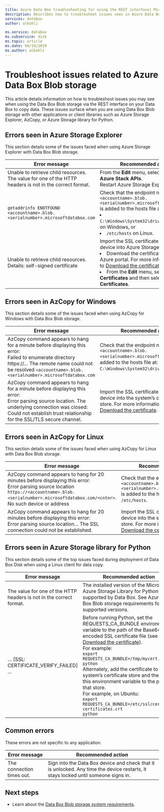 ```yaml
---
title: Azure Data Box troubleshooting for using the REST interface| Microsoft Docs 
description: Describes how to troubleshoot issues seen in Azure Data Box when data copy is via the REST interface.
services: databox
author: alkohli

ms.service: databox
ms.subservice: disk
ms.topic: article
ms.date: 04/19/2019
ms.author: alkohli
---
```


# Troubleshoot issues related to Azure Data Box Blob storage

This article details information on how to troubleshoot issues you may see when using the Data Box Blob storage via the REST interface on your Data Box to copy data. These issues surface when you are using Data Box Blob storage with other applications or client libraries such as Azure Storage Explorer, AzCopy, or Azure Storage library for Python.

## Errors seen in Azure Storage Explorer

This section details some of the issues faced when using Azure Storage Explorer with Data Box Blob storage.

|Error message  |Recommended action |
|---------|---------|
|Unable to retrieve child resources. The value for one of the HTTP headers is not in the correct format.|From the **Edit** menu, select **Target Azure Stack APIs**. <br>Restart Azure Storage Explorer.|
|`getaddrinfo ENOTFOUND <accountname>.blob.<serialnumber>.microsoftdatabox.com` |Check that the endpoint name `<accountname>.blob.<serialnumber>.microsoftdatabox.com` is added to the hosts file at this path: <li>`C:\Windows\System32\drivers\etc\hosts` on Windows, or </li><li> `/etc/hosts` on Linux.</li>|
|Unable to retrieve child resources. <br>Details: self-signed certificate |Import the SSL certificate for your device into Azure Storage Explorer: <li>Download the certificate from the Azure portal. For more information, go to [Download the certificate](data-box-deploy-copy-data-via-rest.md#download-certificate).</li><li>From the **Edit** menu, select **SSL Certificates** and then select **Import Certificates**.</li>|

## Errors seen in AzCopy for Windows

This section details some of the issues faced when using AzCopy for Windows with Data Box Blob storage.

|Error message  |Recommended action |
|---------|---------|
|AzCopy command appears to hang for a minute before displaying this error: <br>Failed to enumerate directory https://… The remote name could not be resolved `<accountname>.blob.<serialnumber>.microsoftdatabox.com`|Check that the endpoint name `<accountname>.blob.<serialnumber>.microsoftdatabox.com` is added to the hosts file at: `C:\Windows\System32\drivers\etc\hosts`.|
|AzCopy command appears to hang for a minute before displaying this error: <br>Error parsing source location. The underlying connection was closed: Could not establish trust relationship for the SSL/TLS secure channel.|Import the SSL certificate for your device into the system’s certificate store. For more information, go to [Download the certificate](data-box-deploy-copy-data-via-rest.md#download-certificate).|


## Errors seen in AzCopy for Linux

This section details some of the issues faced when using AzCopy for Linux with Data Box Blob storage.

|Error message  |Recommended action |
|---------|---------|
|AzCopy command appears to hang for 20 minutes before displaying this error: <br>Error parsing source location `https://<accountname>.blob.<serialnumber>.microsoftdatabox.com/<cntnr>`. No such device or address|Check that the endpoint name `<accountname>.blob.<serialnumber>.microsoftdatabox.com` is added to the hosts file at: `/etc/hosts`.|
|AzCopy command appears to hang for 20 minutes before displaying this error: <br>Error parsing source location… The SSL connection could not be established.|Import the SSL certificate for your device into the system’s certificate store. For more information, go to [Download the certificate](data-box-deploy-copy-data-via-rest.md#download-certificate).|

## Errors seen in Azure Storage library for Python

This section details some of the top issues faced during deployment of Data Box Disk when using a Linux client for data copy.

|Error message  |Recommended action |
|---------|---------|
|The value for one of the HTTP headers is not in the correct format. |The installed version of the Microsoft Azure Storage Library for Python is not supported by Data Box. See Azure Data Box Blob storage requirements for supported versions.|
|… [SSL: CERTIFICATE_VERIFY_FAILED] …|Before running Python, set the REQUESTS_CA_BUNDLE environment variable to the path of the Base64-encoded SSL certificate file (see how to [Download the certificate]()). <br>For example:<br>`export REQUESTS_CA_BUNDLE=/tmp/mycert.cer` <br>`python` <br>Alternately, add the certificate to the system’s certificate store and then set this environment variable to the path of that store. <br> For example, on Ubuntu: <br>`export REQUESTS_CA_BUNDLE=/etc/ssl/certs/ca-certificates.crt` <br>`python`|


## Common errors

These errors are not specific to any application.

|Error message  |Recommended action |
|---------|---------|
|The connection times out. |Sign into the Data Box device and check that it is unlocked. Any time the device restarts, it stays locked until someone signs in.|

## Next steps

- Learn about the [Data Box Blob storage system requirements](data-box-system-requirements-rest.md).
